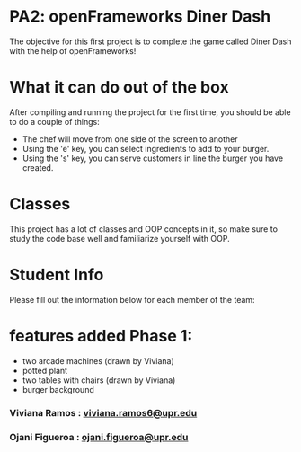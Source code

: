 # PA2: openFrameworks Diner Dash
The objective for this first project is to complete the game called Diner Dash with the help of openFrameworks!

# What it can do out of the box
After compiling and running the project for the first time, you should be able to do a couple of things:

- The chef will move from one side of the screen to another
- Using the 'e' key, you can select ingredients to add to your burger.
- Using the 's' key, you can serve customers in line the burger you have created.

# Classes
This project has a lot of classes and OOP concepts in it, so make sure to study the code base well and familiarize yourself with OOP.

# Student Info
Please fill out the information below for each member of the team:

# features added Phase 1:
- two arcade machines (drawn by Viviana)
- potted plant 
- two tables with chairs (drawn by Viviana)
- burger background

### Viviana Ramos : viviana.ramos6@upr.edu

### Ojani Figueroa : ojani.figueroa@upr.edu
